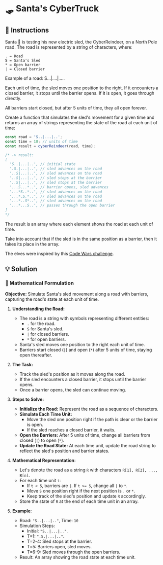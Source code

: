 # 🛷 Santa's CyberTruck

## 🔢 Instructions

Santa 🎅 is testing his new electric sled, the CyberReindeer, on a North Pole road. The road is represented by a string of characters, where:

```
. = Road
S = Santa's Sled
* = Open barrier
| = Closed barrier
```

Example of a road: S...|....|.....

Each unit of time, the sled moves one position to the right. If it encounters a closed barrier, it stops until the barrier opens. If it is open, it goes through directly.

All barriers start closed, but after 5 units of time, they all open forever.

Create a function that simulates the sled's movement for a given time and returns an array of strings representing the state of the road at each unit of time:

```javascript
const road = 'S..|...|..';
const time = 10; // units of time
const result = cyberReindeer(road, time);

/* -> result:
[
  'S..|...|..', // initial state
  '.S.|...|..', // sled advances on the road
  '..S|...|..', // sled advances on the road
  '..S|...|..', // sled stops at the barrier
  '..S|...|..', // sled stops at the barrier
  '...S...*..', // barrier opens, sled advances
  '...*S..*..', // sled advances on the road
  '...*.S.*..', // sled advances on the road
  '...*..S*..', // sled advances on the road
  '...*...S..', // passes through the open barrier
]
*/
```

The result is an array where each element shows the road at each unit of time.

Take into account that if the sled is in the same position as a barrier, then it takes its place in the array.

The elves were inspired by this [Code Wars challenge](https://www.codewars.com/kata/5d0ae91acac0a50232e8a547/javascript).

## 💡 Solution

### 🧮 Mathematical Formulation

**Objective:** Simulate Santa's sled movement along a road with barriers, capturing the road's state at each unit of time.

1. **Understanding the Road:**

   - The road is a string with symbols representing different entities:
     - `.` for the road.
     - `S` for Santa's sled.
     - `|` for closed barriers.
     - `*` for open barriers.
   - Santa's sled moves one position to the right each unit of time.
   - Barriers start closed (`|`) and open (`*`) after 5 units of time, staying open thereafter.

2. **The Task:**

   - Track the sled's position as it moves along the road.
   - If the sled encounters a closed barrier, it stops until the barrier opens.
   - Once a barrier opens, the sled can continue moving.

3. **Steps to Solve:**

   - **Initialize the Road:** Represent the road as a sequence of characters.
   - **Simulate Each Time Unit:**
     - Move the sled one position right if the path is clear or the barrier is open.
     - If the sled reaches a closed barrier, it waits.
   - **Open the Barriers:** After 5 units of time, change all barriers from closed (`|`) to open (`*`).
   - **Update the Road State:** At each time unit, update the road string to reflect the sled's position and barrier states.

4. **Mathematical Representation:**

   - Let's denote the road as a string `R` with characters `R[1], R[2], ..., R[n]`.
   - For each time unit `t`:
     - If `t < 5`, barriers are `|`. If `t >= 5`, change all `|` to `*`.
     - Move `S` one position right if the next position is `.` or `*`.
     - Keep track of the sled's position and update `R` accordingly.
   - Store the state of `R` at the end of each time unit in an array.

5. **Example:**
   - Road: `"S..|...|.."`, Time: `10`
   - Simulation Steps:
     - Initial: `"S..|...|.."`.
     - T=1: `".S.|...|.."`.
     - T=2-4: Sled stops at the barrier.
     - T=5: Barriers open, sled moves.
     - T=6-9: Sled moves through the open barriers.
   - Result: An array showing the road state at each time unit.
